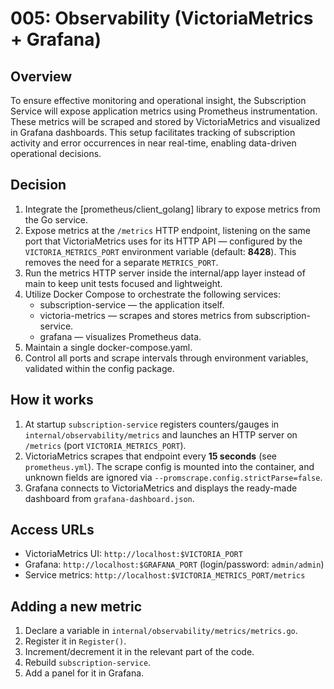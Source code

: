 # 005: Observability (VictoriaMetrics + Grafana)

## Overview

To ensure effective monitoring and operational insight, the Subscription Service will expose application metrics using Prometheus instrumentation. These metrics will be scraped and stored by VictoriaMetrics and visualized in Grafana dashboards. This setup facilitates tracking of subscription activity and error occurrences in near real-time, enabling data-driven operational decisions.

## Decision

1. Integrate the [prometheus/client_golang] library to expose metrics from the Go service.
2. Expose metrics at the `/metrics` HTTP endpoint, listening on the same port that VictoriaMetrics uses for its HTTP API — configured by the `VICTORIA_METRICS_PORT` environment variable (default: **8428**). This removes the need for a separate `METRICS_PORT`. 
3. Run the metrics HTTP server inside the internal/app layer instead of main to keep unit tests focused and lightweight.
4. Utilize Docker Compose to orchestrate the following services:
   - subscription-service — the application itself.
   - victoria-metrics — scrapes and stores metrics from subscription-service.
   - grafana — visualizes Prometheus data.
5. Maintain a single docker-compose.yaml.
6. Control all ports and scrape intervals through environment variables, validated within the config package.

## How it works

1. At startup `subscription-service` registers counters/gauges in `internal/observability/metrics` and launches an HTTP server on `/metrics` (port `VICTORIA_METRICS_PORT`).
2. VictoriaMetrics scrapes that endpoint every **15 seconds** (see `prometheus.yml`). The scrape config is mounted into the container, and unknown fields are ignored via `--promscrape.config.strictParse=false`. 
3. Grafana connects to VictoriaMetrics and displays the ready-made dashboard from `grafana-dashboard.json`.

## Access URLs

* VictoriaMetrics UI: `http://localhost:$VICTORIA_PORT`
* Grafana: `http://localhost:$GRAFANA_PORT` (login/password: `admin/admin`)
* Service metrics: `http://localhost:$VICTORIA_METRICS_PORT/metrics`

## Adding a new metric
1. Declare a variable in `internal/observability/metrics/metrics.go`.
2. Register it in `Register()`.
3. Increment/decrement it in the relevant part of the code.
4. Rebuild `subscription-service`.
5. Add a panel for it in Grafana.